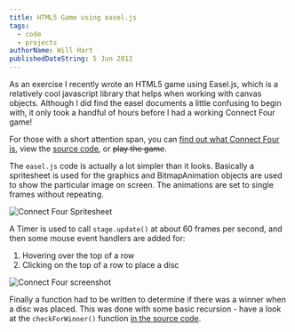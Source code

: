 ```yaml
---
title: HTML5 Game using easel.js
tags:
  - code
  - projects
authorName: Will Hart
publishedDateString: 5 Jun 2012
---
```


As an exercise I recently wrote an HTML5 game using Easel.js, which is a
relatively cool javascript library that helps when working with canvas objects.
Although I did find the easel documents a little confusing to begin with, it
only took a handful of hours before I had a working Connect Four game!

For those with a short attention span, you can [find out what Connect Four
is](http://en.wikipedia.org/wiki/Connect_Four), view the [source
code](https://github.com/will-hart/html5-connect4), or ~~play the game~~.

The `easel.js` code is actually a lot simpler than it looks. Basically a
spritesheet is used for the graphics and BitmapAnimation objects are used to
show the particular image on screen. The animations are set to single frames
without repeating.

![Connect Four Spritesheet](/images/connect4_spritesheet.png)

A Timer is used to call `stage.update()` at about 60 frames per second, and then
some mouse event handlers are added for:

1. Hovering over the top of a row
2. Clicking on the top of a row to place a disc

![Connect Four screenshot](/images/connect4.png)

Finally a function had to be written to determine if there was a winner when a
disc was placed. This was done with some basic recursion - have a look at the
`checkForWinner()` function [in the source
code](https://github.com/will-hart/html5-connect4/blob/master/js/connect4.js#L170).